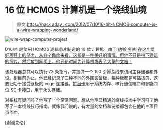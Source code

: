 # 16 位 HCMOS 计算机是一个绕线仙境

> 原文:[https://hack aday . com/2012/07/10/16-bit-h CMOS-computer-is-a-wire-wrapping-wonderland/](https://hackaday.com/2012/07/10/16-bit-hcmos-computer-is-a-wire-wrapping-wonderland/)

![](../Images/d6d7b7f8ed1f0ee40c27a7e14b98e598.png "wire-wrap-computer-project")

D16/M 是使用 HCMOS 逻辑芯片制造的 16 位计算机[。由于[约翰·多兰]在这个爱好项目上的努力，从各个角度来看，这都是一件美好的事情。但他不只是拍下建筑的照片，然后放到网页上。他还花时间为计算机发表了大量的文档！](http://www.timefracture.org/D16.html)

该处理器总共可以执行 73 条指令，并提供一个 100 引脚总线来访问主存储器和外设。到目前为止，他已经记录了三种不同的外围设备板，每种板都是可插拔的，这要归功于接受该板的 edge 连接器。[扩展卡](http://www.timefracture.org/periph.html)用于系统内存、串行通信端口和智能四位 SD 卡接口，用于永久存储。

对系统有疑问吗？他写了一个常见问题。想从他明显精通的绕线技术中学习吗？他写了一本绕线技巧指南。就像我们说的，有大量的文档和链接都包含在他的主项目页面中。

[谢谢艾伦]